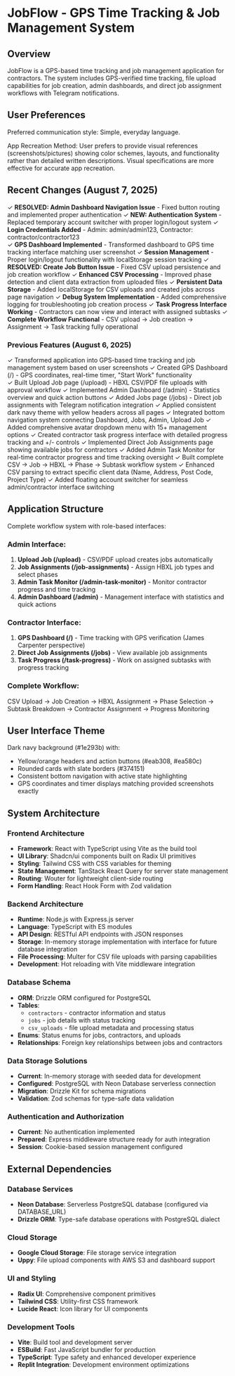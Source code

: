 # JobFlow - GPS Time Tracking & Job Management System

## Overview

JobFlow is a GPS-based time tracking and job management application for contractors. The system includes GPS-verified time tracking, file upload capabilities for job creation, admin dashboards, and direct job assignment workflows with Telegram notifications.

## User Preferences

Preferred communication style: Simple, everyday language.

App Recreation Method: User prefers to provide visual references (screenshots/pictures) showing color schemes, layouts, and functionality rather than detailed written descriptions. Visual specifications are more effective for accurate app recreation.

## Recent Changes (August 7, 2025)

✓ **RESOLVED: Admin Dashboard Navigation Issue** - Fixed button routing and implemented proper authentication
✓ **NEW: Authentication System** - Replaced temporary account switcher with proper login/logout system
✓ **Login Credentials Added** - Admin: admin/admin123, Contractor: contractor/contractor123  
✓ **GPS Dashboard Implemented** - Transformed dashboard to GPS time tracking interface matching user screenshot
✓ **Session Management** - Proper login/logout functionality with localStorage session tracking
✓ **RESOLVED: Create Job Button Issue** - Fixed CSV upload persistence and job creation workflow
✓ **Enhanced CSV Processing** - Improved phase detection and client data extraction from uploaded files
✓ **Persistent Data Storage** - Added localStorage for CSV uploads and created jobs across page navigation
✓ **Debug System Implementation** - Added comprehensive logging for troubleshooting job creation process
✓ **Task Progress Interface Working** - Contractors can now view and interact with assigned subtasks
✓ **Complete Workflow Functional** - CSV upload → Job creation → Assignment → Task tracking fully operational

### Previous Features (August 6, 2025)
✓ Transformed application into GPS-based time tracking and job management system based on user screenshots
✓ Created GPS Dashboard (/) - GPS coordinates, real-time timer, "Start Work" functionality  
✓ Built Upload Job page (/upload) - HBXL CSV/PDF file uploads with approval workflow
✓ Implemented Admin Dashboard (/admin) - Statistics overview and quick action buttons
✓ Added Jobs page (/jobs) - Direct job assignments with Telegram notification integration
✓ Applied consistent dark navy theme with yellow headers across all pages
✓ Integrated bottom navigation system connecting Dashboard, Jobs, Admin, Upload Job
✓ Added comprehensive avatar dropdown menu with 15+ management options
✓ Created contractor task progress interface with detailed progress tracking and +/- controls
✓ Implemented Direct Job Assignments page showing available jobs for contractors
✓ Added Admin Task Monitor for real-time contractor progress and time tracking oversight
✓ Built complete CSV → Job → HBXL → Phase → Subtask workflow system
✓ Enhanced CSV parsing to extract specific client data (Name, Address, Post Code, Project Type)
✓ Added floating account switcher for seamless admin/contractor interface switching

## Application Structure

Complete workflow system with role-based interfaces:

### Admin Interface:
1. **Upload Job (/upload)** - CSV/PDF upload creates jobs automatically
2. **Job Assignments (/job-assignments)** - Assign HBXL job types and select phases
3. **Admin Task Monitor (/admin-task-monitor)** - Monitor contractor progress and time tracking
4. **Admin Dashboard (/admin)** - Management interface with statistics and quick actions

### Contractor Interface:
1. **GPS Dashboard (/)** - Time tracking with GPS verification (James Carpenter perspective)
2. **Direct Job Assignments (/jobs)** - View available job assignments
3. **Task Progress (/task-progress)** - Work on assigned subtasks with progress tracking

### Complete Workflow:
CSV Upload → Job Creation → HBXL Assignment → Phase Selection → Subtask Breakdown → Contractor Assignment → Progress Monitoring

## User Interface Theme

Dark navy background (#1e293b) with:
- Yellow/orange headers and action buttons (#eab308, #ea580c)
- Rounded cards with slate borders (#374151)
- Consistent bottom navigation with active state highlighting
- GPS coordinates and timer displays matching provided screenshots exactly

## System Architecture

### Frontend Architecture
- **Framework**: React with TypeScript using Vite as the build tool
- **UI Library**: Shadcn/ui components built on Radix UI primitives
- **Styling**: Tailwind CSS with CSS variables for theming
- **State Management**: TanStack React Query for server state management
- **Routing**: Wouter for lightweight client-side routing
- **Form Handling**: React Hook Form with Zod validation

### Backend Architecture
- **Runtime**: Node.js with Express.js server
- **Language**: TypeScript with ES modules
- **API Design**: RESTful API endpoints with JSON responses
- **Storage**: In-memory storage implementation with interface for future database integration
- **File Processing**: Multer for CSV file uploads with parsing capabilities
- **Development**: Hot reloading with Vite middleware integration

### Database Schema
- **ORM**: Drizzle ORM configured for PostgreSQL
- **Tables**: 
  - `contractors` - contractor information and status
  - `jobs` - job details with status tracking
  - `csv_uploads` - file upload metadata and processing status
- **Enums**: Status enums for jobs, contractors, and uploads
- **Relationships**: Foreign key relationships between jobs and contractors

### Data Storage Solutions
- **Current**: In-memory storage with seeded data for development
- **Configured**: PostgreSQL with Neon Database serverless connection
- **Migration**: Drizzle Kit for schema migrations
- **Validation**: Zod schemas for type-safe data validation

### Authentication and Authorization
- **Current**: No authentication implemented
- **Prepared**: Express middleware structure ready for auth integration
- **Session**: Cookie-based session management configured

## External Dependencies

### Database Services
- **Neon Database**: Serverless PostgreSQL database (configured via DATABASE_URL)
- **Drizzle ORM**: Type-safe database operations with PostgreSQL dialect

### Cloud Storage
- **Google Cloud Storage**: File storage service integration
- **Uppy**: File upload components with AWS S3 and dashboard support

### UI and Styling
- **Radix UI**: Comprehensive component primitives
- **Tailwind CSS**: Utility-first CSS framework
- **Lucide React**: Icon library for UI components

### Development Tools
- **Vite**: Build tool and development server
- **ESBuild**: Fast JavaScript bundler for production
- **TypeScript**: Type safety and enhanced developer experience
- **Replit Integration**: Development environment optimizations